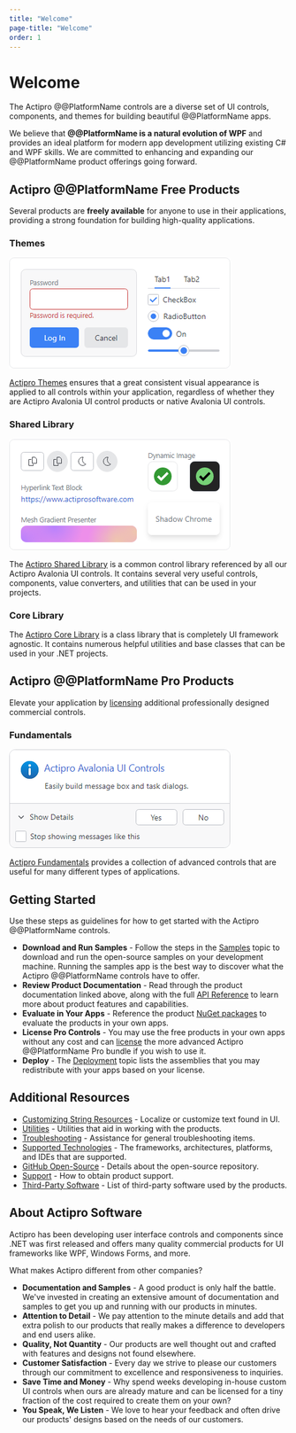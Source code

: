 ```yaml
---
title: "Welcome"
page-title: "Welcome"
order: 1
---
```

# Welcome

The Actipro @@PlatformName controls are a diverse set of UI controls, components, and themes for building beautiful @@PlatformName apps.

We believe that **@@PlatformName is a natural evolution of WPF** and provides an ideal platform for modern app development utilizing existing C# and WPF skills.  We are committed to enhancing and expanding our @@PlatformName product offerings going forward.

## Actipro @@PlatformName Free Products

Several products are **freely available** for anyone to use in their applications, providing a strong foundation for building high-quality applications.

### Themes

![Screenshot](themes/images/welcome.png)

[Actipro Themes](themes/index.md) ensures that a great consistent visual appearance is applied to all controls within your application, regardless of whether they are Actipro Avalonia UI control products or native Avalonia UI controls.

### Shared Library

![Screenshot](shared/images/welcome.png)

The [Actipro Shared Library](shared/index.md) is a common control library referenced by all our Actipro Avalonia UI controls.  It contains several very useful controls, components, value converters, and utilities that can be used in your projects.

### Core Library

The [Actipro Core Library](core/index.md) is a class library that is completely UI framework agnostic.  It contains numerous helpful utilities and base classes that can be used in your .NET projects.

## Actipro @@PlatformName Pro Products

Elevate your application by [licensing](licensing.md) additional professionally designed commercial controls.

### Fundamentals

![Screenshot](fundamentals/images/welcome.png)

[Actipro Fundamentals](fundamentals/index.md) provides a collection of advanced controls that are useful for many different types of applications.

## Getting Started

Use these steps as guidelines for how to get started with the Actipro @@PlatformName controls.

- **Download and Run Samples** - Follow the steps in the [Samples](samples.md) topic to download and run the open-source samples on your development machine.  Running the samples app is the best way to discover what the Actipro @@PlatformName controls have to offer.
- **Review Product Documentation** - Read through the product documentation linked above, along with the full [API Reference](api/index.md) to learn more about product features and capabilities.
- **Evaluate in Your Apps** - Reference the product [NuGet packages](nuget.md) to evaluate the products in your own apps.
- **License Pro Controls** - You may use the free products in your own apps without any cost and can [license](licensing.md) the more advanced Actipro @@PlatformName Pro bundle if you wish to use it.
- **Deploy** - The [Deployment](deployment.md) topic lists the assemblies that you may redistribute with your apps based on your license.

## Additional Resources

- [Customizing String Resources](customizing-string-resources.md) - Localize or customize text found in UI.
- [Utilities](utilities/index.md) - Utilities that aid in working with the products.
- [Troubleshooting](troubleshooting.md) - Assistance for general troubleshooting items.
- [Supported Technologies](supported-technologies.md) - The frameworks, architectures, platforms, and IDEs that are supported.
- [GitHub Open-Source](open-source.md) - Details about the open-source repository.
- [Support](support.md) - How to obtain product support.
- [Third-Party Software](third-party.md) - List of third-party software used by the products.

## About Actipro Software

Actipro has been developing user interface controls and components since .NET was first released and offers many quality commercial products for UI frameworks like WPF, Windows Forms, and more.

What makes Actipro different from other companies?

- **Documentation and Samples** - A good product is only half the battle.  We've invested in creating an extensive amount of documentation and samples to get you up and running with our products in minutes.
- **Attention to Detail** - We pay attention to the minute details and add that extra polish to our products that really makes a difference to developers and end users alike.
- **Quality, Not Quantity** - Our products are well thought out and crafted with features and designs not found elsewhere.
- **Customer Satisfaction** - Every day we strive to please our customers through our commitment to excellence and responsiveness to inquiries.
- **Save Time and Money** - Why spend weeks developing in-house custom UI controls when ours are already mature and can be licensed for a tiny fraction of the cost required to create them on your own?
- **You Speak, We Listen** - We love to hear your feedback and often drive our products' designs based on the needs of our customers.
